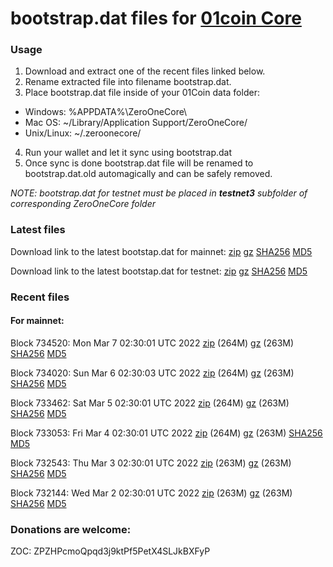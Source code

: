 # bootstrap.dat files for [01coin Core](https://01coin.io)

### Usage

1. Download and extract one of the recent files linked below.
2. Rename extracted file into filename bootstrap.dat.
3. Place bootstrap.dat file inside of your 01Coin data folder:
 - Windows: %APPDATA%\ZeroOneCore\
 - Mac OS: ~/Library/Application Support/ZeroOneCore/
 - Unix/Linux: ~/.zeroonecore/
4. Run your wallet and let it sync using bootstrap.dat
5. Once sync is done bootstrap.dat file will be renamed to bootstrap.dat.old automagically and can be safely removed.

_NOTE: bootstrap.dat for testnet must be placed in **testnet3** subfolder of corresponding ZeroOneCore folder_

### Latest files
Download link to the latest bootstap.dat for mainnet: [zip](https://files.01coin.io/mainnet/bootstrap.dat.zip) [gz](https://files.01coin.io/mainnet/bootstrap.dat.tar.gz) [SHA256](https://files.01coin.io/mainnet/sha256.txt) [MD5](https://files.01coin.io/mainnet/md5.txt)

Download link to the latest bootstap.dat for testnet: [zip](https://files.01coin.io/testnet/bootstrap.dat.zip) [gz](https://files.01coin.io/testnet/bootstrap.dat.tar.gz) [SHA256](https://files.01coin.io/testnet/sha256.txt) [MD5](https://files.01coin.io/testnet/md5.txt)

### Recent files

#### For mainnet:

Block 734520: Mon Mar  7 02:30:01 UTC 2022 [zip](https://files.01coin.io/mainnet/2022-03-07/bootstrap.dat.zip) (264M) [gz](https://files.01coin.io/mainnet/2022-03-07/bootstrap.dat.tar.gz) (263M) [SHA256](https://files.01coin.io/mainnet/2022-03-07/sha256.txt) [MD5](https://files.01coin.io/mainnet/2022-03-07/md5.txt)

Block 734020: Sun Mar  6 02:30:03 UTC 2022 [zip](https://files.01coin.io/mainnet/2022-03-06/bootstrap.dat.zip) (264M) [gz](https://files.01coin.io/mainnet/2022-03-06/bootstrap.dat.tar.gz) (263M) [SHA256](https://files.01coin.io/mainnet/2022-03-06/sha256.txt) [MD5](https://files.01coin.io/mainnet/2022-03-06/md5.txt)

Block 733462: Sat Mar  5 02:30:01 UTC 2022 [zip](https://files.01coin.io/mainnet/2022-03-05/bootstrap.dat.zip) (264M) [gz](https://files.01coin.io/mainnet/2022-03-05/bootstrap.dat.tar.gz) (263M) [SHA256](https://files.01coin.io/mainnet/2022-03-05/sha256.txt) [MD5](https://files.01coin.io/mainnet/2022-03-05/md5.txt)

Block 733053: Fri Mar  4 02:30:01 UTC 2022 [zip](https://files.01coin.io/mainnet/2022-03-04/bootstrap.dat.zip) (264M) [gz](https://files.01coin.io/mainnet/2022-03-04/bootstrap.dat.tar.gz) (263M) [SHA256](https://files.01coin.io/mainnet/2022-03-04/sha256.txt) [MD5](https://files.01coin.io/mainnet/2022-03-04/md5.txt)

Block 732543: Thu Mar  3 02:30:01 UTC 2022 [zip](https://files.01coin.io/mainnet/2022-03-03/bootstrap.dat.zip) (263M) [gz](https://files.01coin.io/mainnet/2022-03-03/bootstrap.dat.tar.gz) (263M) [SHA256](https://files.01coin.io/mainnet/2022-03-03/sha256.txt) [MD5](https://files.01coin.io/mainnet/2022-03-03/md5.txt)

Block 732144: Wed Mar  2 02:30:01 UTC 2022 [zip](https://files.01coin.io/mainnet/2022-03-02/bootstrap.dat.zip) (263M) [gz](https://files.01coin.io/mainnet/2022-03-02/bootstrap.dat.tar.gz) (263M) [SHA256](https://files.01coin.io/mainnet/2022-03-02/sha256.txt) [MD5](https://files.01coin.io/mainnet/2022-03-02/md5.txt)


### Donations are welcome:

ZOC: ZPZHPcmoQpqd3j9ktPf5PetX4SLJkBXFyP
